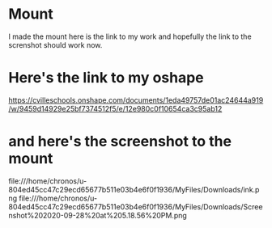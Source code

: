 # Mount
I made the mount
here is the link to my work and hopefully the link to the screnshot should work now.

# Here's the link to my oshape
https://cvilleschools.onshape.com/documents/1eda49757de01ac24644a919/w/9459d14929e25bf7374512f5/e/12e980c0f10654ca3c95ab12
# and here's the screenshot to the mount
file:///home/chronos/u-804ed45cc47c29ecd65677b511e03b4e6f0f1936/MyFiles/Downloads/ink.png
file:///home/chronos/u-804ed45cc47c29ecd65677b511e03b4e6f0f1936/MyFiles/Downloads/Screenshot%202020-09-28%20at%205.18.56%20PM.png

